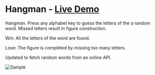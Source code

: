 # Hangman - [Live Demo](https://rphase.github.io/justwebprojects/hangman/)

Hangman. Press any alphabet key to guess the letters of the a random word. Missed letters result in figure construction.

Win: All the letters of the word are found.

Lose: The figure is completed by missing too many letters.

Updated to fetch random words from an online API.

![Sample](https://rphase.github.io/justwebprojects/resource/hangman.png)

<!-- ## Extra info
- Bullet
- Bullet -->
